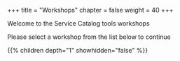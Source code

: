 +++
title = "Workshops"
chapter = false
weight = 40
+++

Welcome to the Service Catalog tools workshops  

Please select a workshop from the list below to continue

{{% children depth="1" showhidden="false" %}}